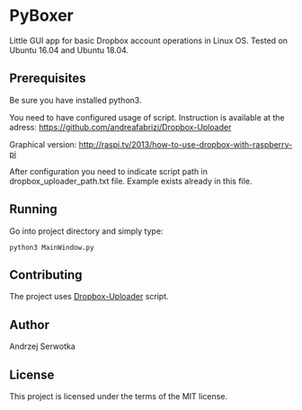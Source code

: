 # PyBoxer

Little GUI app for basic Dropbox account operations in Linux OS. Tested on Ubuntu 16.04 and Ubuntu 18.04.

## Prerequisites

Be sure you have installed python3.

You need to have configured usage of script. Instruction is available at the adress:
https://github.com/andreafabrizi/Dropbox-Uploader

Graphical version:
http://raspi.tv/2013/how-to-use-dropbox-with-raspberry-pi

After configuration you need to indicate script path in dropbox_uploader_path.txt file. Example exists already in this file.

## Running

Go into project directory and simply type:

```
python3 MainWindow.py
```

## Contributing

The project uses [Dropbox-Uploader](https://github.com/andreafabrizi/Dropbox-Uploader) script.

## Author

Andrzej Serwotka

## License

This project is licensed under the terms of the MIT license.
